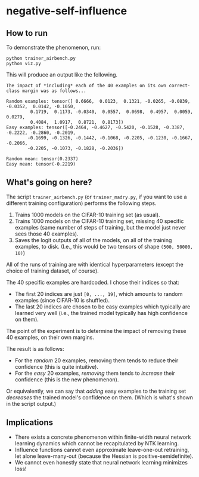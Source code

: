 # negative-self-influence

## How to run

To demonstrate the phenomenon, run:
```
python trainer_airbench.py
python viz.py
```

This will produce an output like the following.

```
The impact of *including* each of the 40 examples on its own correct-class margin was as follows...

Random examples: tensor([ 0.6666,  0.0123,  0.1321, -0.0265, -0.0839, -0.0352,  0.0142, -0.1050,
         0.1719,  0.1173, -0.0340,  0.0557,  0.0698,  0.4957,  0.0059,  0.0279,
         0.4084,  1.0917,  0.8721,  0.8173])
Easy examples: tensor([-0.2464, -0.4627, -0.5420, -0.1528, -0.3387, -0.2222, -0.2860, -0.2019,
        -0.1699, -0.1326, -0.1442, -0.1068, -0.2205, -0.1230, -0.1667, -0.2066,
        -0.2205, -0.1073, -0.1828, -0.2036])

Random mean: tensor(0.2337)
Easy mean: tensor(-0.2219)
```

## What's going on here?

The script `trainer_airbench.py` (or `trainer_madry.py`, if you want to use a different training configuration) performs the following steps.

1. Trains 1000 models on the CIFAR-10 training set (as usual).
2. Trains 1000 models on the CIFAR-10 training set, missing 40 specific examples (same number of steps of training, but the model just never sees those 40 examples).
3. Saves the logit outputs of all of the models, on all of the training examples, to disk. (I.e., this would be two tensors of shape `(500, 50000, 10)`)

All of the runs of training are with identical hyperparameters (except the choice of training dataset, of course).

The 40 specific examples are hardcoded. I chose their indices so that:
* The first 20 indices are just `[0, ..., 19]`, which amounts to random examples (since CIFAR-10 is shuffled).
* The last 20 indices are chosen to be easy examples which typically are learned very well (i.e., the trained model typically has high confidence on them).

The point of the experiment is to determine the impact of removing these 40 examples, on their own margins.

The result is as follows:
* For the *random* 20 examples, removing them tends to reduce their confidence (this is quite intuitive).
* For the *easy* 20 examples, *removing* them tends to *increase* their confidence (this is the new phenomenon).

Or equivalently, we can say that *adding* easy examples to the training set *decreases* the trained model's confidence on them. (Which is what's shown in the script output.)

## Implications

* There exists a concrete phenomenon within finite-width neural network learning dynamics which cannot be recapitulated by NTK learning.
* Influence functions cannot even approximate leave-one-out retraining, let alone leave-many-out (because the Hessian is positive-semidefinite).
* We cannot even honestly state that neural network learning minimizes loss!
